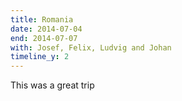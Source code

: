 ```yaml
---
title: Romania
date: 2014-07-04
end: 2014-07-07
with: Josef, Felix, Ludvig and Johan
timeline_y: 2
---
```

This was a great trip

